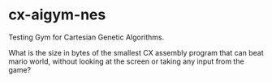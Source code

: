 # cx-aigym-nes

Testing Gym for Cartesian Genetic Algorithms.

What is the size in bytes of the smallest CX assembly program that can beat mario world, without looking at the screen or taking any input from the game?
